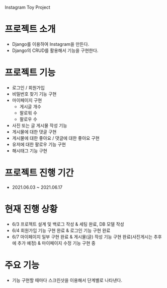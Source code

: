 Instagram Toy Project

# 프로젝트 소개
- Django를 이용하여 Instagram을 만든다.
- Django의 CRUD를 활용해서 기능을 구현한다.

# 프로젝트 기능
- 로그인 / 회원가입
- 비밀번호 찾기 기능 구현
- 마이페이지 구현
	- 게시글 개수
	- 팔로워 수
	 - 팔로우 수
- 사진 또는 글 게시물 작성 기능
- 게시물에 대한 댓글 구현
- 게시물에 대한 좋아요 / 댓글에 대한 좋아요 구현
- 유저에 대한 팔로우 기능 구현
- 해시태그 기능 구현

# 프로젝트 진행 기간 
 - 2021.06.03 ~ 2021.06.17 

# 현재 진행 상황
- 6/3 프로젝트 설계 및 백로그 작성 & 세팅 완료, DB 모델 작성 
- 6/4 회원가입 기능 구현 완료 & 로그인 기능 구현 완료
- 6/7 마이페이지 일부 구현 완료 & 게시물(글) 작성 기능 구현 완료(사진게시는 추후에 추가 예정) & 마이페이지 수정 기능 구현 중

# 주요 기능 
- 기능 구현할 때마다 스크린샷을 이용해서 단계별로 나타낸다.

